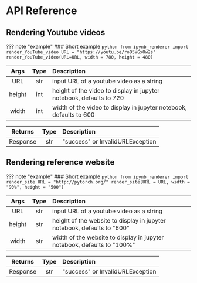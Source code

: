 # API Reference

## Rendering Youtube videos

??? note "example"
    ### Short example
    ```python
    from ipynb_renderer import render_YouTube_video
    URL = "https://youtu.be/roO5VGxOw2s"
    render_YouTube_video(URL=URL, width = 780, height = 480)
    ```

| Args   | Type | Description |
|:--------:|:------:|:-------|
| URL    | str |input URL of a youtube video as a string |
| height | int |height of the video to display in jupyter notebook, defaults to 720 |
| width  | int |width of the video to display in jupyter notebook, defaults to 600 |

| Returns   |Type | Description |
|:--------:|:--------:|:-----|
| Response    |  str   | "success" or InvalidURLException       |

## Rendering reference website

??? note "example"
    ### Short example
    ```python
    from ipynb_renderer import render_site
    URL = "http://pytorch.org/"
    render_site(URL = URL, width = "90%", height = "500")
    ```

| Args   | Type | Description |
|:--------:|:------:|:-------|
| URL    | str |input URL of a youtube video as a string |
| height | str |height of the website to display in jupyter notebook, defaults to "600" |
| width  | str |width of the website to display in jupyter notebook, defaults to "100%" |

| Returns   |Type | Description |
|:--------:|:--------:|:-----|
| Response    |  str   | "success" or InvalidURLException       |
